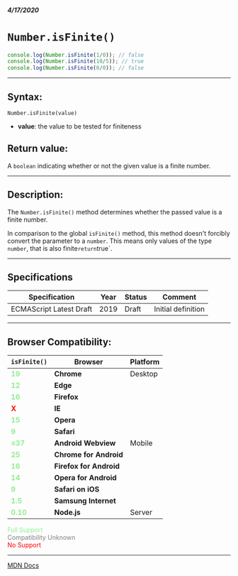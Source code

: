 ##### 4/17/2020
# `Number.isFinite()`

```js
console.log(Number.isFinite(1/0)); // false
console.log(Number.isFinite(10/5)); // true
console.log(Number.isFinite(0/0)); // false
```

---

## Syntax:
`Number.isFinite(value)`

* **value**: the value to be tested for finiteness

## Return value:
A `boolean` indicating whether or not the given value is a finite number.

---

## Description:
The `Number.isFinite()` method determines whether the passed value is a finite number.

In comparison to the global `isFinite()` method, this method doesn't forcibly convert the parameter to a `number`.  This means only values of the type `number`, that is also finite` return `true`.

---

## Specifications
| Specification | Year | Status | Comment |
|---|---|---|---|
| ECMAScript Latest Draft | 2019 | Draft | Initial definition |

---

## Browser Compatibility:
| `isFinite()` | Browser | Platform |
|---|---|---|
| <span style="color: lightgreen">**19**</span> | **Chrome** | Desktop | 
| <span style="color: lightgreen">**12**</span> | **Edge** || 
| <span style="color: lightgreen">**16**</span> | **Firefox** || 
| <span style="color: red">**X**</span> | **IE** || 
| <span style="color: lightgreen">**15**</span> | **Opera** || 
| <span style="color: lightgreen">**9**</span> | **Safari** || 
| <span style="color: lightgreen">**≤37**</span> | **Android Webview** | Mobile | 
| <span style="color: lightgreen">**25**</span> | **Chrome for Android** || 
| <span style="color: lightgreen">**16**</span> | **Firefox for Android** || 
| <span style="color: lightgreen">**14**</span> | **Opera for Android** || 
| <span style="color: lightgreen">**9**</span> | **Safari on iOS** || 
| <span style="color: lightgreen">**1.5**</span> | **Samsung Internet** || 
| <span style="color: lightgreen">**0.10**</span> | **Node.js** | Server | 

<span style="color: lightgreen">Full Support</span>  
<span style="color: grey">Compatibility Unknown</span>  
<span style="color: red">No Support</span>

---

[MDN Docs](https://developer.mozilla.org/en-US/docs/Web/JavaScript/Reference/Global_Objects/Number/isFinite)